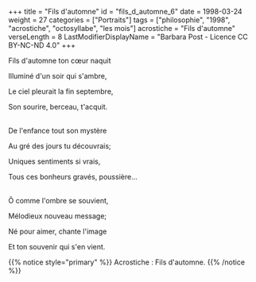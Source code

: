 +++
title = "Fils d'automne"
id = "fils_d_automne_6"
date = 1998-03-24
weight = 27
categories = ["Portraits"]
tags = ["philosophie", "1998", "acrostiche", "octosyllabe", "les mois"]
acrostiche = "Fils d'automne"
verseLength = 8
LastModifierDisplayName = "Barbara Post - Licence CC BY-NC-ND 4.0"
+++

Fils d'automne ton cœur naquit

Illuminé d'un soir qui s'ambre,

Le ciel pleurait la fin septembre,

Son sourire, berceau, t'acquit.

 \
De l'enfance tout son mystère

Au gré des jours tu découvrais;

Uniques sentiments si vrais,

Tous ces bonheurs gravés, poussière...

 \
Ô comme l'ombre se souvient,

Mélodieux nouveau message;

Né pour aimer, chante l'image

Et ton souvenir qui s'en vient.

{{% notice style="primary" %}}
Acrostiche : Fils d'automne.
{{% /notice %}}
